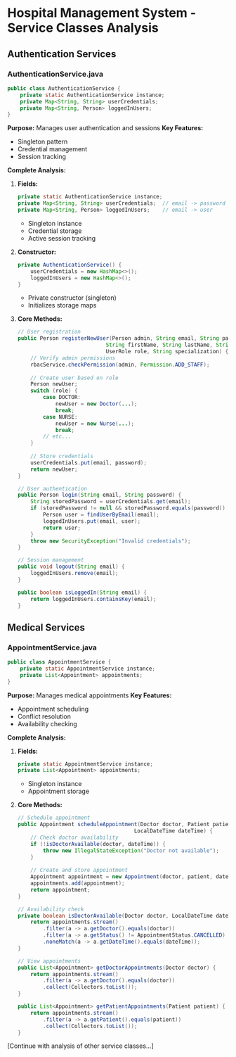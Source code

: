 # Hospital Management System - Service Classes Analysis

## Authentication Services

### AuthenticationService.java
```java
public class AuthenticationService {
    private static AuthenticationService instance;
    private Map<String, String> userCredentials;
    private Map<String, Person> loggedInUsers;
}
```

**Purpose:** Manages user authentication and sessions
**Key Features:**
- Singleton pattern
- Credential management
- Session tracking

**Complete Analysis:**
1. **Fields:**
   ```java
   private static AuthenticationService instance;
   private Map<String, String> userCredentials;  // email -> password
   private Map<String, Person> loggedInUsers;    // email -> user
   ```
   - Singleton instance
   - Credential storage
   - Active session tracking

2. **Constructor:**
   ```java
   private AuthenticationService() {
       userCredentials = new HashMap<>();
       loggedInUsers = new HashMap<>();
   }
   ```
   - Private constructor (singleton)
   - Initializes storage maps

3. **Core Methods:**
   ```java
   // User registration
   public Person registerNewUser(Person admin, String email, String password,
                               String firstName, String lastName, String phone,
                               UserRole role, String specialization) {
       // Verify admin permissions
       rbacService.checkPermission(admin, Permission.ADD_STAFF);
       
       // Create user based on role
       Person newUser;
       switch (role) {
           case DOCTOR:
               newUser = new Doctor(...);
               break;
           case NURSE:
               newUser = new Nurse(...);
               break;
           // etc...
       }
       
       // Store credentials
       userCredentials.put(email, password);
       return newUser;
   }

   // User authentication
   public Person login(String email, String password) {
       String storedPassword = userCredentials.get(email);
       if (storedPassword != null && storedPassword.equals(password)) {
           Person user = findUserByEmail(email);
           loggedInUsers.put(email, user);
           return user;
       }
       throw new SecurityException("Invalid credentials");
   }

   // Session management
   public void logout(String email) {
       loggedInUsers.remove(email);
   }

   public boolean isLoggedIn(String email) {
       return loggedInUsers.containsKey(email);
   }
   ```

## Medical Services

### AppointmentService.java
```java
public class AppointmentService {
    private static AppointmentService instance;
    private List<Appointment> appointments;
}
```

**Purpose:** Manages medical appointments
**Key Features:**
- Appointment scheduling
- Conflict resolution
- Availability checking

**Complete Analysis:**
1. **Fields:**
   ```java
   private static AppointmentService instance;
   private List<Appointment> appointments;
   ```
   - Singleton instance
   - Appointment storage

2. **Core Methods:**
   ```java
   // Schedule appointment
   public Appointment scheduleAppointment(Doctor doctor, Patient patient,
                                        LocalDateTime dateTime) {
       // Check doctor availability
       if (!isDoctorAvailable(doctor, dateTime)) {
           throw new IllegalStateException("Doctor not available");
       }
       
       // Create and store appointment
       Appointment appointment = new Appointment(doctor, patient, dateTime);
       appointments.add(appointment);
       return appointment;
   }

   // Availability check
   private boolean isDoctorAvailable(Doctor doctor, LocalDateTime dateTime) {
       return appointments.stream()
           .filter(a -> a.getDoctor().equals(doctor))
           .filter(a -> a.getStatus() != AppointmentStatus.CANCELLED)
           .noneMatch(a -> a.getDateTime().equals(dateTime));
   }

   // View appointments
   public List<Appointment> getDoctorAppointments(Doctor doctor) {
       return appointments.stream()
           .filter(a -> a.getDoctor().equals(doctor))
           .collect(Collectors.toList());
   }

   public List<Appointment> getPatientAppointments(Patient patient) {
       return appointments.stream()
           .filter(a -> a.getPatient().equals(patient))
           .collect(Collectors.toList());
   }
   ```

[Continue with analysis of other service classes...] 